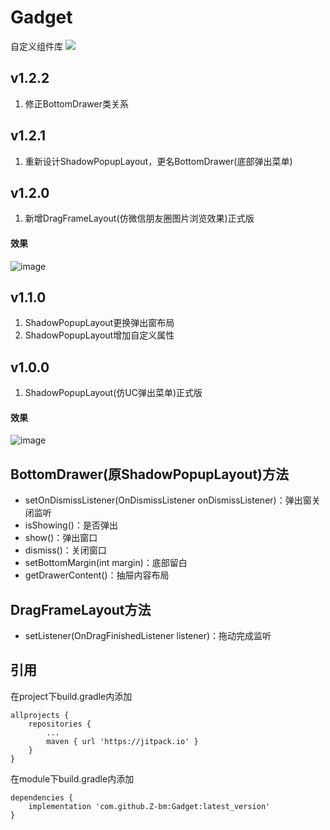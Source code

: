 # Gadget
自定义组件库 [![](https://www.jitpack.io/v/Z-bm/Gadget.svg)](https://www.jitpack.io/#Z-bm/Gadget)

## v1.2.2
1. 修正BottomDrawer类关系

## v1.2.1
1. 重新设计ShadowPopupLayout，更名BottomDrawer(底部弹出菜单)

## v1.2.0
1. 新增DragFrameLayout(仿微信朋友圈图片浏览效果)正式版
#### 效果

![image](https://github.com/Z-bm/Gadget/blob/master/img/drag.gif)

## v1.1.0
1. ShadowPopupLayout更换弹出窗布局
2. ShadowPopupLayout增加自定义属性

## v1.0.0
1. ShadowPopupLayout(仿UC弹出菜单)正式版
#### 效果

![image](https://github.com/Z-bm/Gadget/blob/master/img/popup.gif)


BottomDrawer(原ShadowPopupLayout)方法
-
* setOnDismissListener(OnDismissListener onDismissListener)：弹出窗关闭监听
* isShowing()：是否弹出
* show()：弹出窗口
* dismiss()：关闭窗口
* setBottomMargin(int margin)：底部留白
* getDrawerContent()：抽屉内容布局

DragFrameLayout方法
----------------
* setListener(OnDragFinishedListener listener)：拖动完成监听

引用
-
在project下build.gradle内添加
```
allprojects {
	repositories {
		...
		maven { url 'https://jitpack.io' }
	}
}
```

在module下build.gradle内添加
```
dependencies {
	implementation 'com.github.Z-bm:Gadget:latest_version'
}
```
